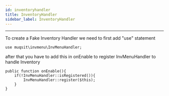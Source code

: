 ```yaml
---
id: inventoryhandler
title: InventoryHandler
sidebar_label: InventoryHandler
---
```

___
To create a Fake Inventory Handler we need to first add "use" statement
```
use muqsit\invmenu\InvMenuHandler; 
```

after that you have to add this in onEnable to register InvMenuHandler to handle Inventory
```
public function onEnable(){
    if(!InvMenuHandler::isRegistered()){
        InvMenuHandler::register($this);
    }
}
```
